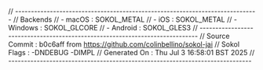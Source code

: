 // -----------------------------------------------------------------------------
// Backends
//  - macOS       : SOKOL_METAL
//  - iOS         : SOKOL_METAL
//  - Windows     : SOKOL_GLCORE
//  - Android     : SOKOL_GLES3
// -----------------------------------------------------------------------------
// Source Commit  : b0c6aff from https://github.com/colinbellino/sokol-jai
// Sokol Flags    : -DNDEBUG -DIMPL
// Generated On   : Thu Jul  3 16:58:01 BST 2025
// -----------------------------------------------------------------------------


